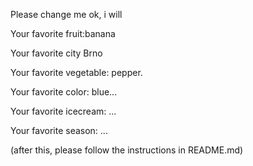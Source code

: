 

Please change me
ok, i will



Your favorite fruit:banana 

Your favorite city Brno

Your favorite vegetable: pepper.

Your favorite color: blue...

Your favorite icecream: ...

Your favorite season: ...


(after this, please follow the instructions in README.md)


